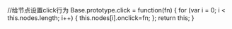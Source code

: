 //给节点设置click行为
Base.prototype.click = function(fn) {
	for (var i = 0; i < this.nodes.length; i++) {
		this.nodes[i].onclick=fn;
	};
	return this;
}